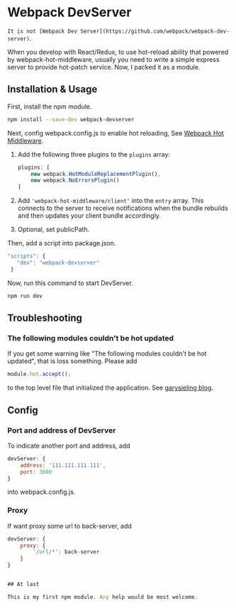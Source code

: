 # Webpack DevServer

`It is not [Webpack Dev Server](https://github.com/webpack/webpack-dev-server)`.

When you develop with React/Redux, to use hot-reload ability that powered by webpack-hot-middleware, usually you need to write a simple express server to provide hot-patch service.
Now, I packed it as a module.

## Installation & Usage

First, install the npm module.

```sh
npm install --save-dev webpack-devserver
```

Next, config webpack.config.js to enable hot reloading, See [Webpack Hot Middleware](https://github.com/glenjamin/webpack-hot-middleware).

 1. Add the following three plugins to the `plugins` array:
    ```js
    plugins: [
        new webpack.HotModuleReplacementPlugin(),
        new webpack.NoErrorsPlugin()
    ]
    ```

 2. Add `'webpack-hot-middleware/client'` into the `entry` array.
    This connects to the server to receive notifications when the bundle
    rebuilds and then updates your client bundle accordingly.

 3. Optional, set publicPath.

 Then, add a script into package.json.

 ```js
 "scripts": {
    "dev": "webpack-devserver"
  }
 ```
Now, run this command to start DevServer.

```sh
npm run dev
```
## Troubleshooting

### The following modules couldn't be hot updated
If you get some warning like "The following modules couldn't be hot updated", that is loss something. Please add 
```js
module.hot.accept();
```
to the top level file that initialized the application. See [garysieling blog](https://www.garysieling.com/blog/3183-2).

## Config

### Port and address of DevServer
To indicate another port and address, add 
```js
devServer: {
	address: '111.111.111.111',
	port: 3000
}
```
into webpack.config.js.

### Proxy
If want proxy some url to back-server, add
```js
devServer: {
	proxy: {
        '/url/*': back-server
    }
}


## At last

This is my first npm module. Any help would be most welcome.